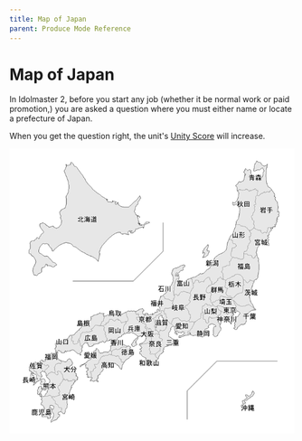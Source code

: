 ```yaml
---
title: Map of Japan
parent: Produce Mode Reference
---
```


# Map of Japan

In Idolmaster 2, before you start any job (whether it be normal work or paid promotion,) you are asked a question where you must either name or locate a prefecture of Japan.

When you get the question right, the unit's [Unity Score](/unit-statistics/unity-score) will increase. 

![Map of Japan](/assets/images/map-of-japan.gif)
